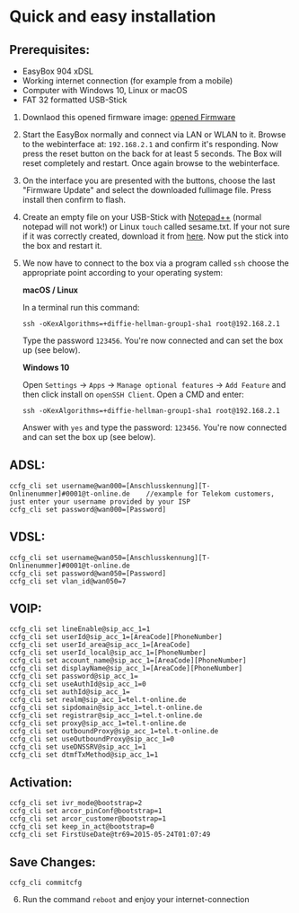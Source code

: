 # Quick and easy installation

## Prerequisites:
- EasyBox 904 xDSL
- Working internet connection (for example from a mobile)
- Computer with Windows 10, Linux or macOS
- FAT 32 formatted USB-Stick

1. Downlaod this opened firmware image: [opened Firmware](https://github.com/majuss/easybox904/raw/master/resources/sesame.txt)
2. Start the EasyBox normally and connect via LAN or WLAN to it. Browse to the webinterface at: `192.168.2.1` and confirm it's responding. Now press the reset button on the back for at least 5 seconds. The Box will reset completely and restart. Once again browse to the webinterface.
3. On the interface you are presented with the buttons, choose the last "Firmware Update" and select the downloaded fullimage file. Press install then confirm to flash.
4. Create an empty file on your USB-Stick with [Notepad++](https://notepad-plus-plus.org/download/v7.6.4.html) (normal notepad will not work!) or Linux `touch` called sesame.txt. If your not sure if it was correctly created, download it from [here](https://raw.githubusercontent.com/majuss/easybox904/master/resources/sesame.txt). Now put the stick into the box and restart it.
5. We now have to connect to the box via a program called `ssh` choose the appropriate point according to your operating system:

    **macOS / Linux**

    In a terminal run this command:
    ```
    ssh -oKexAlgorithms=+diffie-hellman-group1-sha1 root@192.168.2.1
    ```
    Type the password `123456`. You're now connected and can set the box up (see below).

    **Windows 10**
    
    Open `Settings` -> `Apps` -> `Manage optional features` -> `Add Feature` and then click install on `openSSH Client`. Open a CMD and enter:
    ```
    ssh -oKexAlgorithms=+diffie-hellman-group1-sha1 root@192.168.2.1
    ```
    Answer with `yes` and type the password: `123456`. You're now connected and can set the box up (see below).

## ADSL:
```
ccfg_cli set username@wan000=[Anschlusskennung][T-Onlinenummer]#0001@t-online.de    //example for Telekom customers, just enter your username provided by your ISP
ccfg_cli set password@wan000=[Password]
```
## VDSL:
```
ccfg_cli set username@wan050=[Anschlusskennung][T-Onlinenummer]#0001@t-online.de
ccfg_cli set password@wan050=[Password]
ccfg_cli set vlan_id@wan050=7
```
## VOIP:
```
ccfg_cli set lineEnable@sip_acc_1=1
ccfg_cli set userId@sip_acc_1=[AreaCode][PhoneNumber]
ccfg_cli set userId_area@sip_acc_1=[AreaCode]
ccfg_cli set userId_local@sip_acc_1=[PhoneNumber]
ccfg_cli set account_name@sip_acc_1=[AreaCode][PhoneNumber]
ccfg_cli set displayName@sip_acc_1=[AreaCode][PhoneNumber]
ccfg_cli set password@sip_acc_1=
ccfg_cli set useAuthId@sip_acc_1=0
ccfg_cli set authId@sip_acc_1=
ccfg_cli set realm@sip_acc_1=tel.t-online.de
ccfg_cli set sipdomain@sip_acc_1=tel.t-online.de
ccfg_cli set registrar@sip_acc_1=tel.t-online.de
ccfg_cli set proxy@sip_acc_1=tel.t-online.de
ccfg_cli set outboundProxy@sip_acc_1=tel.t-online.de
ccfg_cli set useOutboundProxy@sip_acc_1=0
ccfg_cli set useDNSSRV@sip_acc_1=1
ccfg_cli set dtmfTxMethod@sip_acc_1=1
```
## Activation:
```
ccfg_cli set ivr_mode@bootstrap=2
ccfg_cli set arcor_pinConf@bootstrap=1
ccfg_cli set arcor_customer@bootstrap=1
ccfg_cli set keep_in_act@bootstrap=0
ccfg_cli set FirstUseDate@tr69=2015-05-24T01:07:49
```
## Save Changes:
```
ccfg_cli commitcfg
```
6. Run the command `reboot` and enjoy your internet-connection
